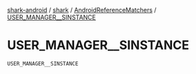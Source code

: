 [shark-android](../../index.md) / [shark](../index.md) / [AndroidReferenceMatchers](index.md) / [USER_MANAGER__SINSTANCE](./-u-s-e-r_-m-a-n-a-g-e-r__-s-i-n-s-t-a-n-c-e.md)

# USER_MANAGER__SINSTANCE

`USER_MANAGER__SINSTANCE`